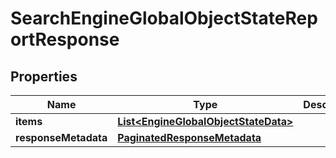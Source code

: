 

# SearchEngineGlobalObjectStateReportResponse


## Properties

Name | Type | Description | Notes
------------ | ------------- | ------------- | -------------
**items** | [**List&lt;EngineGlobalObjectStateData&gt;**](EngineGlobalObjectStateData.md) |  |  [optional]
**responseMetadata** | [**PaginatedResponseMetadata**](PaginatedResponseMetadata.md) |  |  [optional]



